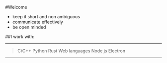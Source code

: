 #Welcome

- keep it short and non ambiguous
- communicate effectively
- be open minded

##I work with:
___

> C/C++
> Python
> Rust
> Web languages
> Node.js
> Electron

---